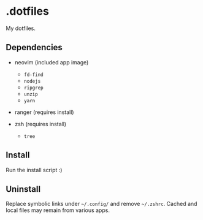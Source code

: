 # .dotfiles

My dotfiles.

## Dependencies

- neovim (included app image)
    - `fd-find`
    - `nodejs`
    - `ripgrep`
    - `unzip`
    - `yarn`

- ranger (requires install)

- zsh (requires install)
    - `tree`

## Install

Run the install script :)

## Uninstall

Replace symbolic links under `~/.config/` and remove `~/.zshrc`.
Cached and local files may remain from various apps.
